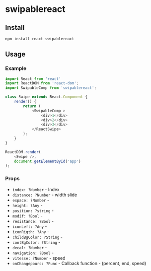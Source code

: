 # swipablereact

<!--[![build status](http://img.shields.io/travis/voronianski/react-swipe.svg?style=flat)](https://travis-ci.org/voronianski/react-swipe)
[![npm version](http://badge.fury.io/js/react-swipe.svg)](http://badge.fury.io/js/react-swipe)
[![Download Count](http://img.shields.io/npm/dm/react-swipe.svg?style=flat)](http://www.npmjs.com/package/react-swipe)

> [Brad Birdsall](https://github.com/thebird)'s [Swipe.js](http://swipejs.com) as a [React](http://facebook.github.io/react) component.-->


## Install

```bash
npm install react swipablereact
```

## Usage

### Example

```javascript
import React from 'react'
import ReactDOM from 'react-dom';
import SwipableComp from 'swipablereact';

class Swipe extends React.Component {
    render() {
        return (
            <SwipableComp >
                <div>1</div>
                <div>2</div>
                <div>3</div>
            </ReactSwipe>
        );
    }
}

ReactDOM.render(
    <Swipe />, 
    document.getElementById('app')
);
```

### Props

- `index: ?Number` - Index
- `distance: ?Number` - width slide
- `espace: ?Number` - 
- `height: ?Any` - 
- `position: ?string` - 
- `modif: ?Bool` - 
- `resistance: ?Bool` - 
- `iconLeft: ?Any` - 
- `iconRigth: ?Any` - 
- `childBgColor: ?String` - 
- `contBgColor: ?String` - 
- `decal: ?Number` - 
- `navigation: ?Bool` - 
- `vitesse: ?Number` - speed
- `onChangepourc: ?Func` - Callback function - (percent, end, speed)
